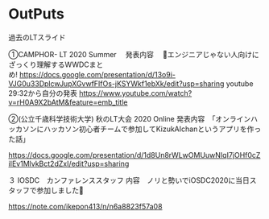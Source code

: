 # OutPuts

過去のLTスライド

①CAMPHOR- LT 2020 Summer　 
発表内容　 🍎エンジニアじゃない人向けにざっくり理解するWWDCまとめ! https://docs.google.com/presentation/d/13o9i-VJG0u33DplcwJupXGvwfFIfOs-jKSYWkf1ebXk/edit?usp=sharing
youtube 29:32から自分の発表 https://www.youtube.com/watch?v=rH0A9X2bAtM&feature=emb_title

②(公立千歳科学技術大学) 秋のLT大会 2020 Online
発表内容　「オンラインハッカソンにハッカソン初心者チームで参加してKizukAIchanというアプリを作った話」

https://docs.google.com/presentation/d/1d8Un8rWLwOMUuwNIqI7jOHf0cZiIEv1MlvkBct2dZxI/edit?usp=sharing

３ IOSDC　カンファレンススタッフ
内容　ノリと勢いでiOSDC2020に当日スタッフで参加しました🍎

https://note.com/ikepon413/n/n6a8823f57a08
